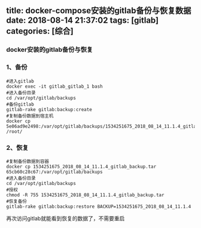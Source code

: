 title: docker-compose安装的gitlab备份与恢复数据
date: 2018-08-14 21:37:02
tags: [gitlab]
categories: [综合]
---
### docker安装的gitlab备份与恢复
<!--more-->

### 1、备份
```
#进入gitlab
docker exec -it gitlab_gitlab_1 bash
#进入备份目录
cd /var/opt/gitlab/backups
#备份gitlab
gitlab-rake gitlab:backup:create
#复制备份数据到宿主机
docker cp 5e06ad9e2498:/var/opt/gitlab/backups/1534251675_2018_08_14_11.1.4_gitlab_backup.tar /root/
```

### 2、恢复
```
#复制备份数据到容器
docker cp 1534251675_2018_08_14_11.1.4_gitlab_backup.tar 65cb60c28c67:/var/opt/gitlab/backups
#进入备份目录
cd /var/opt/gitlab/backups
#授权
chmod -R 755 1534251675_2018_08_14_11.1.4_gitlab_backup.tar
#恢复备份
gitlab-rake gitlab:backup:restore BACKUP=1534251675_2018_08_14_11.1.4
```

再次访问gitlab就能看到恢复的数据了，不需要重启